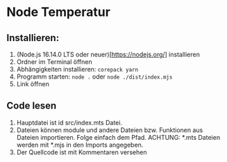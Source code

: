 # Node Temperatur

## Installieren:

1. (Node.js 16.14.0 LTS oder neuer)[https://nodejs.org/] installieren
2. Ordner im Terminal öffnen
3. Abhängigkeiten installieren: `corepack yarn`
4. Programm starten: `node .` oder `node ./dist/index.mjs`
5. Link öffnen

## Code lesen
1. Hauptdatei ist id src/index.mts Datei.
2. Dateien können module und andere Dateien bzw. Funktionen aus Dateien importieren. Folge einfach dem Pfad. ACHTUNG: *.mts Dateien werden mit *.mjs in den Imports angegeben.
3. Der Quellcode ist mit Kommentaren versehen